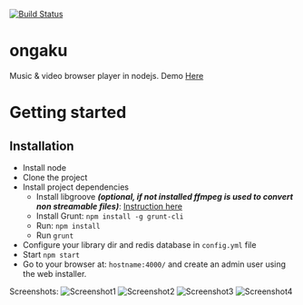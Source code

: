[![Build Status](https://travis-ci.org/svandecappelle/ongaku.svg?branch=master)](https://travis-ci.org/svandecappelle/ongaku)

ongaku
======

Music &amp; video browser player in nodejs.
Demo [Here](http://music.mizore.fr/ "here")

# Getting started
## Installation
* Install node
* Clone the project
* Install project dependencies
  * Install libgroove ***(optional, if not installed ffmpeg is used to convert non streamable files)***: [Instruction here](https://github.com/andrewrk/libgroove#installation "Instruction here")
  * Install Grunt: ```npm install -g grunt-cli```
  * Run: ```npm install```
  * Run ```grunt```
* Configure your library dir and redis database in ```config.yml``` file
* Start ```npm start```
* Go to your browser at: ```hostname:4000/``` and create an admin user using the web installer.

Screenshots:
![Screenshot1](http://imagik.fr/images/2016/10/25/Capturedecrande2016-10-2517-39-07.png)
![Screenshot2](http://imagik.fr/images/2016/10/25/Capturedecrande2016-10-2517-39-25.png)
![Screenshot3](http://imagik.fr/images/2016/10/25/Capturedecrande2016-10-2517-39-54.png)
![Screenshot4](http://imagik.fr/images/2016/10/25/Capturedecrande2016-10-2517-41-15.png)
